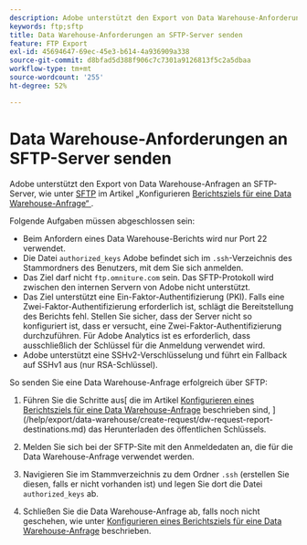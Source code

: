 ```yaml
---
description: Adobe unterstützt den Export von Data Warehouse-Anforderungen an SFTP-Server.
keywords: ftp;sftp
title: Data Warehouse-Anforderungen an SFTP-Server senden
feature: FTP Export
exl-id: 45694647-69ec-45e3-b614-4a936909a338
source-git-commit: d8bfad5d388f906c7c7301a9126813f5c2a5dbaa
workflow-type: tm+mt
source-wordcount: '255'
ht-degree: 52%

---
```


# Data Warehouse-Anforderungen an SFTP-Server senden

Adobe unterstützt den Export von Data Warehouse-Anfragen an SFTP-Server, wie unter [SFTP](/help/export/data-warehouse/create-request/dw-request-report-destinations.md#sftp) im Artikel „Konfigurieren [ Berichtsziels für eine Data Warehouse-Anfrage“ ](/help/export/data-warehouse/create-request/dw-request-report-destinations.md).

Folgende Aufgaben müssen abgeschlossen sein:

* Beim Anfordern eines Data Warehouse-Berichts wird nur Port 22 verwendet.
* Die Datei `authorized_keys` Adobe befindet sich im `.ssh`-Verzeichnis des Stammordners des Benutzers, mit dem Sie sich anmelden.
* Das Ziel darf nicht `ftp.omniture.com` sein. Das SFTP-Protokoll wird zwischen den internen Servern von Adobe nicht unterstützt.
* Das Ziel unterstützt eine Ein-Faktor-Authentifizierung (PKI). Falls eine Zwei-Faktor-Authentifizierung erforderlich ist, schlägt die Bereitstellung des Berichts fehl. Stellen Sie sicher, dass der Server nicht so konfiguriert ist, dass er versucht, eine Zwei-Faktor-Authentifizierung durchzuführen. Für Adobe Analytics ist es erforderlich, dass ausschließlich der Schlüssel für die Anmeldung verwendet wird.
* Adobe unterstützt eine SSHv2-Verschlüsselung und führt ein Fallback auf SSHv1 aus (nur RSA-Schlüssel).

So senden Sie eine Data Warehouse-Anfrage erfolgreich über SFTP:

1. Führen Sie die Schritte aus[ die im Artikel [Konfigurieren eines Berichtsziels für eine Data Warehouse-Anfrage](/help/export/data-warehouse/create-request/dw-request-report-destinations.md#sftp) beschrieben sind, ](/help/export/data-warehouse/create-request/dw-request-report-destinations.md) das Herunterladen des öffentlichen Schlüssels.
1. Melden Sie sich bei der SFTP-Site mit den Anmeldedaten an, die für die Data Warehouse-Anfrage verwendet werden.
1. Navigieren Sie im Stammverzeichnis zu dem Ordner `.ssh` (erstellen Sie diesen, falls er nicht vorhanden ist) und legen Sie dort die Datei `authorized_keys` ab.

1. Schließen Sie die Data Warehouse-Anfrage ab, falls noch nicht geschehen, wie unter [Konfigurieren eines Berichtsziels für eine Data Warehouse-Anfrage](/help/export/data-warehouse/create-request/dw-request-report-destinations.md) beschrieben.
